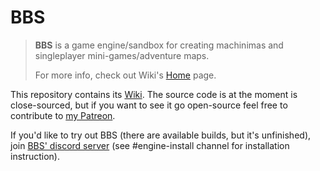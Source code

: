 # BBS

> **BBS** is a game engine/sandbox for creating machinimas and singleplayer mini-games/adventure maps. 
>
> For more info, check out Wiki's [Home](https://github.com/mchorse/bbs/wiki) page.

This repository contains its [Wiki](https://github.com/mchorse/bbs/wiki). The source code is at the moment is close-sourced, but if you want to see it go open-source feel free to contribute to [my Patreon](https://www.patreon.com/McHorse).

If you'd like to try out BBS (there are available builds, but it's unfinished), join [BBS' discord server](https://discord.gg/N7ZZyNd4UC) (see #engine-install channel for installation instruction).
